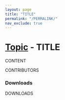 ```yaml
---
layout: page
title: "TITLE"
permalink: "/PERMALINK/"
nav_exclude: true
---
```


# [Topic](../topics) - TITLE

CONTENT

CONTRIBUTORS

### Downloads

DOWNLOADS
